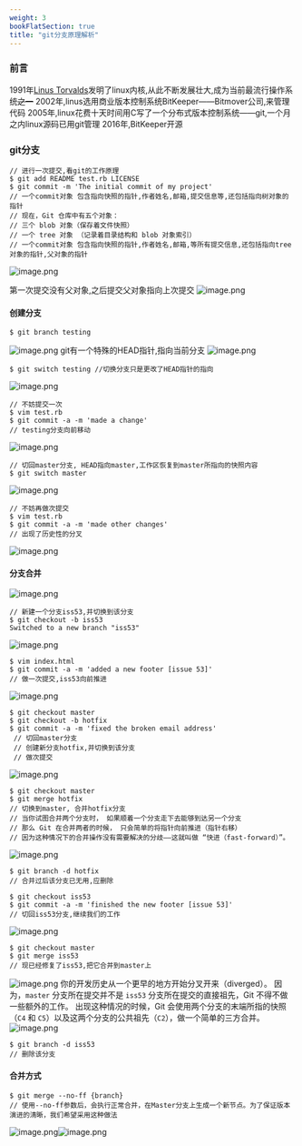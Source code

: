 ```yaml
---
weight: 3
bookFlatSection: true
title: "git分支原理解析"
---
```


### 前言
1991年[Linus Torvalds](https://baike.baidu.com/item/Linus%20Torvalds/9336769)发明了linux内核,从此不断发展壮大,成为当前最流行操作系统~~之一~~
2002年,linus选用商业版本控制系统BitKeeper——Bitmover公司,来管理代码
2005年,linux花费十天时间用C写了一个分布式版本控制系统——git,一个月之内linux源码已用git管理
2016年,BitKeeper开源
### git分支
```
// 进行一次提交,看git的工作原理
$ git add README test.rb LICENSE
$ git commit -m 'The initial commit of my project'
// 一个commit对象 包含指向快照的指针,作者姓名,邮箱,提交信息等,还包括指向树对象的指针
// 现在，Git 仓库中有五个对象：
// 三个 blob 对象（保存着文件快照）
// 一个 tree 对象 （记录着目录结构和 blob 对象索引）
// 一个commit对象 包含指向快照的指针,作者姓名,邮箱,等所有提交信息,还包括指向tree对象的指针,父对象的指针
```
![image.png](/images/1595494028041-788d4657-c2be-4e5a-9d4d-b9afa43832d2.png)


第一次提交没有父对象,之后提交父对象指向上次提交
![image.png](/images/1595494094005-4d7ad2dd-6eab-4b9a-aa0a-83e20888723c.png)
#### 创建分支
```
$ git branch testing
```
![image.png](/images/1595494106162-948db8a5-9d42-4f07-b281-d6f97db8723b.png)
git有一个特殊的HEAD指针,指向当前分支
![image.png](/images/1595494116171-e7bd5123-fee4-423f-a50f-ec7764622536.png)
```
$ git switch testing //切换分支只是更改了HEAD指针的指向
```


![image.png](/images/1595494125592-0229c7ef-e6eb-4b86-a881-825355ea4948.png)
```
// 不妨提交一次
$ vim test.rb
$ git commit -a -m 'made a change'
// testing分支向前移动
```
![image.png](/images/1595495360507-8efe5af9-7885-40b7-8519-67a34c99a611.png)
```
// 切回master分支, HEAD指向master,工作区恢复到master所指向的快照内容
$ git switch master
```
![image.png](/images/1595495455513-3f59000c-5e6c-4c01-9e9b-5eff3d5d210d.png)
```
// 不妨再做次提交
$ vim test.rb
$ git commit -a -m 'made other changes'
// 出现了历史性的分叉
```
![image.png](/images/1595495606034-991bad49-99ae-4f29-b032-7fdb0e6c9cd7.png)
#### 分支合并
![image.png](/images/1595496208856-26c6fd6e-e4f2-4e6c-b009-62774cc1d91e.png)
```
// 新建一个分支iss53,并切换到该分支
$ git checkout -b iss53
Switched to a new branch "iss53"
```
![image.png](/images/1595496260273-90e10a20-7c47-4086-bd8a-292ef180ce0a.png)
```
$ vim index.html
$ git commit -a -m 'added a new footer [issue 53]'
// 做一次提交,iss53向前推进
```
![image.png](/images/1595496290078-34ac726c-6e5f-412d-817e-47802ba6a0aa.png)
```
$ git checkout master
$ git checkout -b hotfix
$ git commit -a -m 'fixed the broken email address'
 // 切回master分支
 // 创建新分支hotfix,并切换到该分支
 // 做次提交
```
![image.png](/images/1595496620651-f0581364-9444-4283-9f48-171485070a32.png)
```
$ git checkout master
$ git merge hotfix
// 切换到master, 合并hotfix分支
// 当你试图合并两个分支时， 如果顺着一个分支走下去能够到达另一个分支
// 那么 Git 在合并两者的时候， 只会简单的将指针向前推进（指针右移）
// 因为这种情况下的合并操作没有需要解决的分歧——这就叫做 “快进（fast-forward）”。
```
![image.png](/images/1595496652662-8a322c46-bff5-4a11-a388-fbb2eb915990.png)
```
$ git branch -d hotfix
// 合并过后该分支已无用,应删除
```
```
$ git checkout iss53
$ git commit -a -m 'finished the new footer [issue 53]'
// 切回iss53分支,继续我们的工作
```
![image.png](/images/1595496764111-ab43fef2-9e78-4f47-828c-87e5cddea568.png)
```
$ git checkout master
$ git merge iss53
// 现已经修复了iss53,把它合并到master上
```
![image.png](/images/1595496853355-a5ebaee0-dfdf-48c1-8bec-669853ca77b4.png)
你的开发历史从一个更早的地方开始分叉开来（diverged）。 因为，`master` 分支所在提交并不是 `iss53` 分支所在提交的直接祖先，Git 不得不做一些额外的工作。 出现这种情况的时候，Git 会使用两个分支的末端所指的快照（`C4` 和 `C5`）以及这两个分支的公共祖先（`C2`），做一个简单的三方合并。
![image.png](/images/1595497039584-4f27a639-fe4c-46f1-9ed7-85b733bb3aab.png)
```
$ git branch -d iss53
// 删除该分支
```
#### 合并方式


```
$ git merge --no-ff {branch}
// 使用--no-ff参数后，会执行正常合并，在Master分支上生成一个新节点。为了保证版本演进的清晰，我们希望采用这种做法
```


![image.png](/images/1595498418942-938fa146-a441-4bba-9b27-c56ffc940e49.png)![image.png](/images/1595498426283-2ed721a5-7860-4960-9291-9d95bcdd4623.png)

